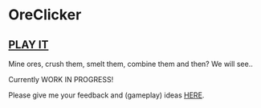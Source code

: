 # OreClicker

## [PLAY IT](https://xbagon.github.io/OreClicker/index.html) 

Mine ores, crush them, smelt them, combine them and then? We will see..

Currently WORK IN PROGRESS!

Please give me your feedback and (gameplay) ideas [HERE](https://github.com/XBagon/OreClicker/issues/new).
